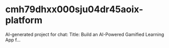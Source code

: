 # cmh79dhxx000sju04dr45aoix-platform
AI-generated project for chat: Title: Build an AI-Powered Gamified Learning App f...
